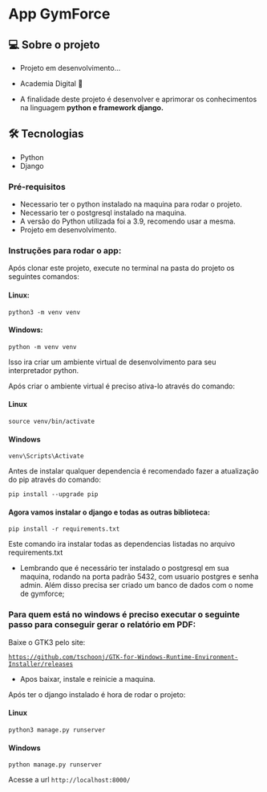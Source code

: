 # App GymForce

## 💻 Sobre o projeto
- <p>Projeto em desenvolvimento...</p>
- <p>Academia Digital 🚀</p>
- <p>A finalidade deste projeto é desenvolver e aprimorar os conhecimentos na linguagem <strong>python e framework django.</strong></p>
## 🛠 Tecnologias

- Python
- Django


### Pré-requisitos

* Necessario ter o python instalado na maquina para rodar o projeto.
* Necessario ter o postgresql instalado na maquina.
* A versão do Python utilizada foi a 3.9, recomendo usar a mesma.
* Projeto em desenvolvimento.

### Instruções para rodar o app:

Após clonar este projeto, execute no terminal na pasta do projeto os seguintes comandos:

#### Linux:

<code>python3 -m venv venv</code>

#### Windows: 

<code>python -m venv venv</code>

Isso ira criar um ambiente virtual de desenvolvimento para seu interpretador python.

Após criar o ambiente virtual é preciso ativa-lo através do comando:

#### Linux

<code>source venv/bin/activate</code>

#### Windows

<code>venv\Scripts\Activate</code>

Antes de instalar qualquer dependencia é recomendado fazer a atualização do pip através do comando:

<code>pip install --upgrade pip</code>

#### Agora vamos instalar o django e todas as outras biblioteca:

<code>pip install -r requirements.txt</code>

Este comando ira instalar todas as dependencias listadas no arquivo requirements.txt

* Lembrando que é necessário ter instalado o postgresql em sua maquina, rodando na porta padrão 5432, com usuario postgres e senha admin. Além disso precisa ser criado um banco de dados com o nome de gymforce;

### Para quem está no windows é preciso executar o seguinte passo para conseguir gerar o relatório em PDF:

Baixe o GTK3 pelo site:

<code>https://github.com/tschoonj/GTK-for-Windows-Runtime-Environment-Installer/releases</code>

* Apos baixar, instale e reinicie a maquina.

Após ter o django instalado é hora de rodar o projeto:

#### Linux

<code>python3 manage.py runserver</code>

#### Windows

<code>python manage.py runserver</code>

Acesse a url <code>http://localhost:8000/</code>
